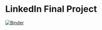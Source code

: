 # LinkedIn Final Project

[![Binder](https://mybinder.org/badge_logo.svg)](https://mybinder.org/v2/gh/einavdiar/LinkedIn-Final-Project/HEAD)
